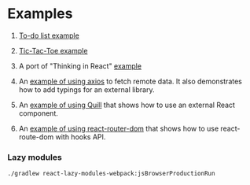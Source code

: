 # Examples

1. [To-do list example](prease-split-me/src/jsMain/kotlin/example/Todo.kt)

2. [Tic-Tac-Toe example](prease-split-me/src/jsMain/kotlin/example/TicTacToe.kt)

3. A port of "Thinking in React" [example](prease-split-me/src/jsMain/kotlin/example/Product.kt)

4. An [example of using axios](prease-split-me/src/jsMain/kotlin/example/AxiosSearch.kt) to fetch remote data. It also
   demonstrates how to add typings for an external library.

5. An [example of using Quill](prease-split-me/src/jsMain/kotlin/example/Quill.kt) that shows how to use an external
   React
   component.

6. An [example of using react-router-dom](prease-split-me/src/jsMain/kotlin/example/ReactRouterDom.kt) that shows how to
   use
   react-route-dom with hooks API.

### Lazy modules

```shell
./gradlew react-lazy-modules-webpack:jsBrowserProductionRun
```
